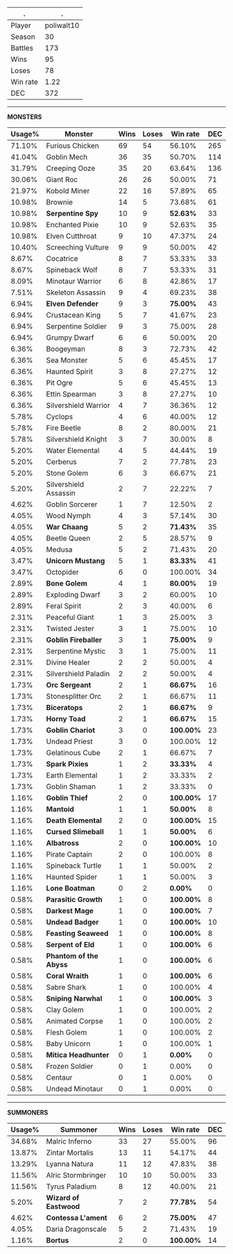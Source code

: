 .|.
|-|-
Player|poliwalt10
Season|30
Battles|173
Wins|95
Loses|78
Win rate|1.22
DEC|372

---
**MONSTERS**

Usage%|Monster|Wins|Loses|Win rate|DEC|
-|-|-|-|-|-|
71.10%|Furious Chicken|69|54|56.10%|265|
41.04%|Goblin Mech|36|35|50.70%|114|
31.79%|Creeping Ooze|35|20|63.64%|136|
30.06%|Giant Roc|26|26|50.00%|71|
21.97%|Kobold Miner|22|16|57.89%|65|
10.98%|Brownie|14|5|73.68%|61|
10.98%|**Serpentine Spy**|10|9|**52.63%**|33|
10.98%|Enchanted Pixie|10|9|52.63%|35|
10.98%|Elven Cutthroat|9|10|47.37%|24|
10.40%|Screeching Vulture|9|9|50.00%|42|
8.67%|Cocatrice|8|7|53.33%|33|
8.67%|Spineback Wolf|8|7|53.33%|31|
8.09%|Minotaur Warrior|6|8|42.86%|17|
7.51%|Skeleton Assassin|9|4|69.23%|38|
6.94%|**Elven Defender**|9|3|**75.00%**|43|
6.94%|Crustacean King|5|7|41.67%|23|
6.94%|Serpentine Soldier|9|3|75.00%|28|
6.94%|Grumpy Dwarf|6|6|50.00%|20|
6.36%|Boogeyman|8|3|72.73%|42|
6.36%|Sea Monster|5|6|45.45%|17|
6.36%|Haunted Spirit|3|8|27.27%|12|
6.36%|Pit Ogre|5|6|45.45%|13|
6.36%|Ettin Spearman|3|8|27.27%|10|
6.36%|Silvershield Warrior|4|7|36.36%|12|
5.78%|Cyclops|4|6|40.00%|12|
5.78%|Fire Beetle|8|2|80.00%|21|
5.78%|Silvershield Knight|3|7|30.00%|8|
5.20%|Water Elemental|4|5|44.44%|19|
5.20%|Cerberus|7|2|77.78%|23|
5.20%|Stone Golem|6|3|66.67%|21|
5.20%|Silvershield Assassin|2|7|22.22%|7|
4.62%|Goblin Sorcerer|1|7|12.50%|2|
4.05%|Wood Nymph|4|3|57.14%|30|
4.05%|**War Chaang**|5|2|**71.43%**|35|
4.05%|Beetle Queen|2|5|28.57%|9|
4.05%|Medusa|5|2|71.43%|20|
3.47%|**Unicorn Mustang**|5|1|**83.33%**|41|
3.47%|Octopider|6|0|100.00%|34|
2.89%|**Bone Golem**|4|1|**80.00%**|19|
2.89%|Exploding Dwarf|3|2|60.00%|10|
2.89%|Feral Spirit|2|3|40.00%|6|
2.31%|Peaceful Giant|1|3|25.00%|3|
2.31%|Twisted Jester|3|1|75.00%|10|
2.31%|**Goblin Fireballer**|3|1|**75.00%**|9|
2.31%|Serpentine Mystic|3|1|75.00%|11|
2.31%|Divine Healer|2|2|50.00%|4|
2.31%|Silvershield Paladin|2|2|50.00%|4|
1.73%|**Orc Sergeant**|2|1|**66.67%**|16|
1.73%|Stonesplitter Orc|2|1|66.67%|11|
1.73%|**Biceratops**|2|1|**66.67%**|9|
1.73%|**Horny Toad**|2|1|**66.67%**|15|
1.73%|**Goblin Chariot**|3|0|**100.00%**|23|
1.73%|Undead Priest|3|0|100.00%|12|
1.73%|Gelatinous Cube|2|1|66.67%|7|
1.73%|**Spark Pixies**|1|2|**33.33%**|4|
1.73%|Earth Elemental|1|2|33.33%|2|
1.73%|Goblin Shaman|1|2|33.33%|0|
1.16%|**Goblin Thief**|2|0|**100.00%**|17|
1.16%|**Mantoid**|1|1|**50.00%**|8|
1.16%|**Death Elemental**|2|0|**100.00%**|15|
1.16%|**Cursed Slimeball**|1|1|**50.00%**|6|
1.16%|**Albatross**|2|0|**100.00%**|10|
1.16%|Pirate Captain|2|0|100.00%|8|
1.16%|Spineback Turtle|1|1|50.00%|2|
1.16%|Haunted Spider|1|1|50.00%|3|
1.16%|**Lone Boatman**|0|2|**0.00%**|0|
0.58%|**Parasitic Growth**|1|0|**100.00%**|8|
0.58%|**Darkest Mage**|1|0|**100.00%**|7|
0.58%|**Undead Badger**|1|0|**100.00%**|10|
0.58%|**Feasting Seaweed**|1|0|**100.00%**|8|
0.58%|**Serpent of Eld**|1|0|**100.00%**|6|
0.58%|**Phantom of the Abyss**|1|0|**100.00%**|6|
0.58%|**Coral Wraith**|1|0|**100.00%**|6|
0.58%|Sabre Shark|1|0|100.00%|4|
0.58%|**Sniping Narwhal**|1|0|**100.00%**|3|
0.58%|Clay Golem|1|0|100.00%|2|
0.58%|Animated Corpse|1|0|100.00%|2|
0.58%|Flesh Golem|1|0|100.00%|2|
0.58%|Baby Unicorn|1|0|100.00%|1|
0.58%|**Mitica Headhunter**|0|1|**0.00%**|0|
0.58%|Frozen Soldier|0|1|0.00%|0|
0.58%|Centaur|0|1|0.00%|0|
0.58%|Undead Minotaur|0|1|0.00%|0|

---
**SUMMONERS**

Usage%|Summoner|Wins|Loses|Win rate|DEC|
-|-|-|-|-|-|
34.68%|Malric Inferno|33|27|55.00%|96|
13.87%|Zintar Mortalis|13|11|54.17%|44|
13.29%|Lyanna Natura|11|12|47.83%|38|
11.56%|Alric Stormbringer|10|10|50.00%|33|
11.56%|Tyrus Paladium|8|12|40.00%|21|
5.20%|**Wizard of Eastwood**|7|2|**77.78%**|54|
4.62%|**Contessa L'ament**|6|2|**75.00%**|47|
4.05%|Daria Dragonscale|5|2|71.43%|19|
1.16%|**Bortus**|2|0|**100.00%**|14|
